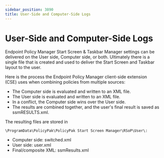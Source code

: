 ```yaml
---
sidebar_position: 3890
title: User-Side and Computer-Side Logs
---
```


# User-Side and Computer-Side Logs

Endpoint Policy Manager Start Screen & Taskbar Manager settings can be delivered on the User side, Computer side, or both. Ultimately there is a single file that is created and used to deliver the Start Screen and Taskbar layout to the user.

Here is the process the Endpoint Policy Manager client-side extension (CSE) uses when combining policies from multiple sources:

* The Computer side is evaluated and written to an XML file.
* The User side is evaluated and written to an XML file.
* In a conflict, the Computer side wins over the User side.
* The results are combined together, and the user's final result is saved as ssmRESULTS.xml.

The resulting files are stored in

`\ProgramData\PolicyPak\PolicyPak Start Screen Manager\RSoP\User\:`

* Computer side: switched.xml
* User side: user.xml
* Final/composite XML: ssmResults.xml
